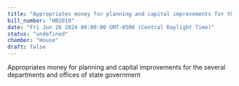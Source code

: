 ```yaml
---
title: "Appropriates money for planning and capital improvements for the several departments and offices of state government"
bill_number: "HB2019"
date: "Fri Jun 28 2024 00:00:00 GMT-0500 (Central Daylight Time)"
status: "undefined"
chamber: "House"
draft: false
---
```

Appropriates money for planning and capital improvements for the several departments and offices of state government
